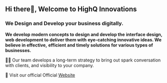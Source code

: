 ## Hi there👋, Welcome to HighQ Innovations 

### We Design and Develop your business digitally.

**We develop modern concepts to design and develop the**
**interface design, web development to deliver them with**
**eye-catching innovative ideas. We believe in effective,**
**efficient and timely solutions for various types of businesses.**

🙋‍♀️ Our team develops a long-term strategy to bring out 
spark conversation with clients, and visibility to your company.
 
🧙 Visit our official Official [Website](https://highq.com.ng/)


